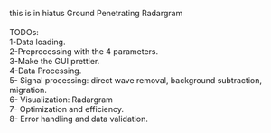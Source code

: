 this is in hiatus
Ground Penetrating Radargram<br><br>
TODOs:<br>
1-Data loading.<br>
2-Preprocessing with the 4 parameters.<br>
3-Make the GUI prettier.<br>
4-Data Processing.<br>
5- Signal processing: direct wave removal, background subtraction, migration.<br>
6- Visualization: Radargram<br>
7- Optimization and efficiency.<br>
8- Error handling and data validation.<br>
